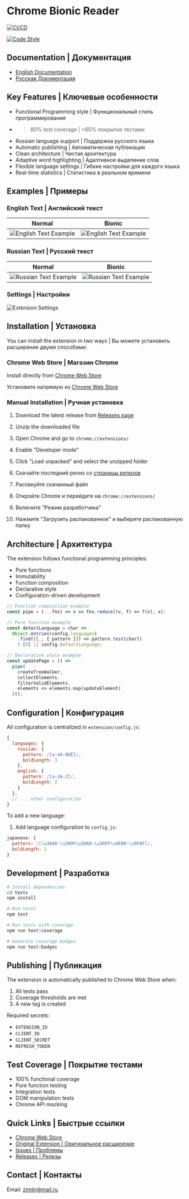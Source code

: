 # Chrome Bionic Reader

[![CI/CD](https://github.com/the-homeless-god/chrome-bionic-reader/actions/workflows/ci.yml/badge.svg)](https://github.com/the-homeless-god/chrome-bionic-reader/actions/workflows/ci.yml)

[![Code Style](https://img.shields.io/badge/code_style-prettier-ff69b4.svg)](https://prettier.io/)

## Documentation | Документация

- [English Documentation](./docs/en/README.md)
- [Русская Документация](./docs/ru/README.md)

## Key Features | Ключевые особенности

- Functional Programming style | Функциональный стиль программирования
- >80% test coverage | >80% покрытие тестами
- Russian language support | Поддержка русского языка
- Automatic publishing | Автоматическая публикация
- Clean architecture | Чистая архитектура
- Adaptive word highlighting | Адаптивное выделение слов
- Flexible language settings | Гибкие настройки для каждого языка
- Real-time statistics | Статистика в реальном времени

## Examples | Примеры
### English Text | Английский текст

| Normal | Bionic |
|--------|---------|
| ![English Text Example](docs/examples/en-unbold.png) | ![English Text Example](docs/examples/en-bold.png) |

### Russian Text | Русский текст

| Normal | Bionic |
|--------|---------|
| ![Russian Text Example](docs/examples/ru-unbold.png) | ![Russian Text Example](docs/examples/ru-bold.png) |

### Settings | Настройки
![Extension Settings](docs/examples/extension-settings.png)

## Installation | Установка

You can install the extension in two ways | Вы можете установить расширение двумя способами:

### Chrome Web Store | Магазин Chrome

Install directly from [Chrome Web Store](https://chromewebstore.google.com/detail/chrome-bionic-reader/bofckkbophijgakfoeihfmnjfphcabhi)

Установите напрямую из [Chrome Web Store](https://chromewebstore.google.com/detail/chrome-bionic-reader/bofckkbophijgakfoeihfmnjfphcabhi)

### Manual Installation | Ручная установка

1. Download the latest release from [Releases page](https://github.com/the-homeless-god/chrome-bionic-reader/releases/latest)
2. Unzip the downloaded file
3. Open Chrome and go to `chrome://extensions/`
4. Enable "Developer mode"
5. Click "Load unpacked" and select the unzipped folder

1. Скачайте последний релиз со [страницы релизов](https://github.com/the-homeless-god/chrome-bionic-reader/releases/latest)
2. Распакуйте скачанный файл
3. Откройте Chrome и перейдите на `chrome://extensions/`
4. Включите "Режим разработчика"
5. Нажмите "Загрузить распакованное" и выберите распакованную папку

## Architecture | Архитектура

The extension follows functional programming principles:
- Pure functions
- Immutability
- Function composition
- Declarative style
- Configuration-driven development

```javascript
// Function composition example
const pipe = (...fns) => x => fns.reduce((v, f) => f(v), x);

// Pure function example
const detectLanguage = char => 
  Object.entries(config.languages)
    .find(([_, { pattern }]) => pattern.test(char))
    ?.[0] || config.defaultLanguage;

// Declarative style example
const updatePage = () =>
  pipe(
    createTreeWalker,
    collectElements,
    filterValidElements,
    elements => elements.map(updateElement)
  )();
```

## Configuration | Конфигурация

All configuration is centralized in `extension/config.js`:

```javascript
{
  languages: {
    russian: {
      pattern: /[а-яА-ЯёЁ]/,
      boldLength: 3
    },
    english: {
      pattern: /[a-zA-Z]/,
      boldLength: 2
    }
  },
  // ... other configuration
}
```

To add a new language:

1. Add language configuration to `config.js`:
```javascript
japanese: {
  pattern: /[\u3040-\u309F\u30A0-\u30FF\u4E00-\u9FAF]/,
  boldLength: 1
}
```

## Development | Разработка

```bash
# Install dependencies
cd tests
npm install

# Run tests
npm test

# Run tests with coverage
npm run test:coverage

# Generate coverage badges
npm run test:badges
```

## Publishing | Публикация

The extension is automatically published to Chrome Web Store when:
1. All tests pass
2. Coverage thresholds are met
3. A new tag is created

Required secrets:
- `EXTENSION_ID`
- `CLIENT_ID`
- `CLIENT_SECRET`
- `REFRESH_TOKEN`

## Test Coverage | Покрытие тестами

- 100% functional coverage
- Pure function testing
- Integration tests
- DOM manipulation tests
- Chrome API mocking

## Quick Links | Быстрые ссылки

- [Chrome Web Store](https://chromewebstore.google.com/detail/chrome-bionic-reader/)
- [Original Extension | Оригинальное расширение](https://github.com/Poucous/smartReader)
- [Issues | Проблемы](https://github.com/the-homeless-god/chrome-bionic-reader/issues)
- [Releases | Релизы](https://github.com/the-homeless-god/chrome-bionic-reader/releases)

## Contact | Контакты

Email: zimtir@mail.ru

